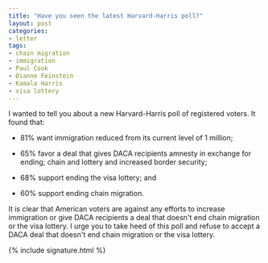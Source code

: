 ```yaml
---
title: "Have you seen the latest Harvard-Harris poll?"
layout: post
categories:
- letter
tags:
- chain migration
- immigration
- Paul Cook
- Dianne Feinstein
- Kamala Harris
- visa lottery
---
```


I wanted to tell you about a new Harvard-Harris poll of registered voters. It found that:

- 81% want immigration reduced from its current level of 1 million;

- 65% favor a deal that gives DACA recipients amnesty in exchange for ending; chain and lottery and increased border security;

- 68% support ending the visa lottery; and

- 60% support ending chain migration.

It is clear that American voters are against any efforts to increase immigration or give DACA recipients a deal that doesn't end chain migration or the visa lottery. I urge you to take heed of this poll and refuse to accept a DACA deal that doesn't end chain migration or the visa lottery.

{% include signature.html %}

